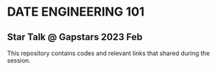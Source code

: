 # DATE ENGINEERING 101
## Star Talk @ Gapstars 2023 Feb

This repository contains codes and relevant links that shared during the session.

